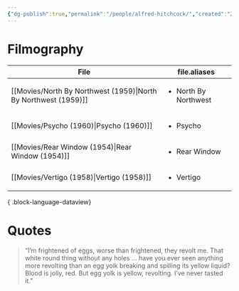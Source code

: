 ```yaml
---
{"dg-publish":true,"permalink":"/people/alfred-hitchcock/","created":"2024-03-20","updated":"2024-06-17"}
---
```



# Filmography

| File                                                               | file.aliases                         |
| ------------------------------------------------------------------ | ------------------------------------ |
| [[Movies/North By Northwest (1959)\|North By Northwest (1959)]] | <ul><li>North By Northwest</li></ul> |
| [[Movies/Psycho (1960)\|Psycho (1960)]]                         | <ul><li>Psycho</li></ul>             |
| [[Movies/Rear Window (1954)\|Rear Window (1954)]]               | <ul><li>Rear Window</li></ul>        |
| [[Movies/Vertigo (1958)\|Vertigo (1958)]]                       | <ul><li>Vertigo</li></ul>            |

{ .block-language-dataview}

# Quotes

> “I’m frightened of eggs, worse than frightened, they revolt me. That white round thing without any holes … have you ever seen anything more revolting than an egg yolk breaking and spilling its yellow liquid? Blood is jolly, red. But egg yolk is yellow, revolting. I’ve never tasted it.”
